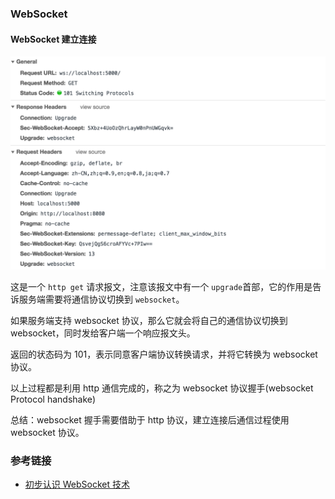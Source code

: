 ### WebSocket

#### WebSocket 建立连接

![header](./images/header.png)

这是一个 `http get` 请求报文，注意该报文中有一个 `upgrade`首部，它的作用是告诉服务端需要将通信协议切换到 `websocket`。

如果服务端支持 websocket 协议，那么它就会将自己的通信协议切换到 websocket，同时发给客户端一个响应报文头。

返回的状态码为 101，表示同意客户端协议转换请求，并将它转换为 websocket 协议。

以上过程都是利用 http 通信完成的，称之为 websocket 协议握手(websocket Protocol handshake)

总结：websocket 握手需要借助于 http 协议，建立连接后通信过程使用 websocket 协议。

### 参考链接

- [初步认识 WebSocket 技术](http://www.52im.net/forum.php?mod=viewthread&tid=331&ctid=15)
